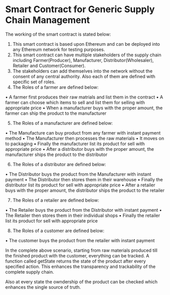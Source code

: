 # Smart Contract for Generic Supply Chain Management


The working of the smart contract is stated below:

1. This smart contract is based upon Ethereum and can be deployed into any Ethereum network for testing purposes.
2. This smart contract can have multiple stakeholders of the supply chain including Farmer(Producer), Manufacturer, Distributor(Wholesaler), Retailer and Customer(Consumer).
3. The stakeholders can add themselves into the network without the consent of any central authority. Also each of them are defined with specific set of roles.
4. The Roles of a farmer are defined below:

•	A farmer first produces their raw matrials and list them in the contract
•	A farmer can choose which items to sell and list them for selling with appropriate price
•	When a manufacturer buys with the proper amount, the farmer can ship the product to the manufacturer

5. The Roles of a manufacturer are defined below:

•	The Manufacture can buy product from any farmer with instant payment method
•	The Manufacturer then processes the raw materials
•	It moves on to packaging
•	Finally the manufacturer list its product for sell with appropriate price
•	After a distributor buys with the proper amount, the manufacturer ships the product to the distributor

6. The Roles of a distributor are defined below:

•	The Distributor buys the product from the Manufacturer with instant payment
•	The Distributor then stores them in their warehouse
•	Finally the distributor list its product for sell with appropriate price
•	After a retailer buys with the proper amount, the distributor ships the product to the retailer

7. The Roles of a retailer are defined below:

•	The Retailer buys the product from the Distributor with instant payment
•	The Retailer then stores them in their individual shops
•	Finally the retailer list its product for sell with appropriate price

8. The Roles of a customer are defined below:

•	The customer buys the product from the retailer with instant payment
    
In the complete above scenario, starting from raw materials produced till the finished product with the customer, everything can be tracked. A function called getState returns the state of the product after every specified action. This enhances the transparency and trackability of the complete supply chain.

Also at every state the owndership of the product can be checked which enhances the single source of truth.
